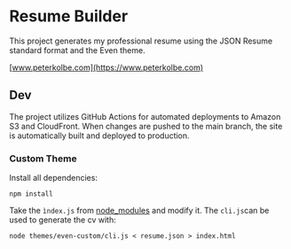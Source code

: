 # Resume Builder

This project generates my professional resume using the JSON Resume standard format and the Even theme.

[www.peterkolbe.com](https://www.peterkolbe.com)

## Dev

The project utilizes GitHub Actions for automated deployments to Amazon S3 and CloudFront. When changes are pushed to
the main branch, the site is automatically built and deployed to production.

### Custom Theme

Install all dependencies:

```shell
npm install
```

Take the `ìndex.js` from [node_modules](node_modules/jsonresume-theme-even/dist/index.js) and modify it. The
`cli.js`can be used to generate the cv with:

```shell
node themes/even-custom/cli.js < resume.json > index.html
```
